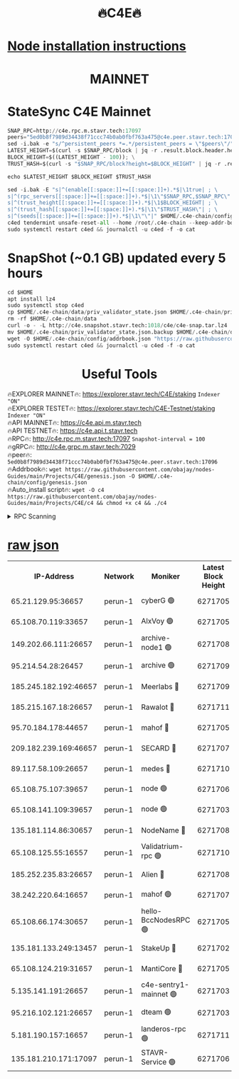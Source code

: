 <h1 align="center"> 🔥C4E🔥</h1>

[Node installation instructions](https://github.com/obajay/nodes-Guides/tree/main/Projects/C4E)
=

<h1 align="center"> MAINNET</h1>

# StateSync C4E Mainnet
```python
SNAP_RPC=http://c4e.rpc.m.stavr.tech:17097
peers="5ed0b8f7989d34438f71ccc74b0ab0fbf763a475@c4e.peer.stavr.tech:17096"
sed -i.bak -e "s/^persistent_peers *=.*/persistent_peers = \"$peers\"/" $HOME/.c4e-chain/config/config.toml
LATEST_HEIGHT=$(curl -s $SNAP_RPC/block | jq -r .result.block.header.height); \
BLOCK_HEIGHT=$((LATEST_HEIGHT - 100)); \
TRUST_HASH=$(curl -s "$SNAP_RPC/block?height=$BLOCK_HEIGHT" | jq -r .result.block_id.hash)

echo $LATEST_HEIGHT $BLOCK_HEIGHT $TRUST_HASH

sed -i.bak -E "s|^(enable[[:space:]]+=[[:space:]]+).*$|\1true| ; \
s|^(rpc_servers[[:space:]]+=[[:space:]]+).*$|\1\"$SNAP_RPC,$SNAP_RPC\"| ; \
s|^(trust_height[[:space:]]+=[[:space:]]+).*$|\1$BLOCK_HEIGHT| ; \
s|^(trust_hash[[:space:]]+=[[:space:]]+).*$|\1\"$TRUST_HASH\"| ; \
s|^(seeds[[:space:]]+=[[:space:]]+).*$|\1\"\"|" $HOME/.c4e-chain/config/config.toml
c4ed tendermint unsafe-reset-all --home /root/.c4e-chain --keep-addr-book
sudo systemctl restart c4ed && journalctl -u c4ed -f -o cat
```
# SnapShot (~0.1 GB) updated every 5 hours
```python
cd $HOME
apt install lz4
sudo systemctl stop c4ed
cp $HOME/.c4e-chain/data/priv_validator_state.json $HOME/.c4e-chain/priv_validator_state.json.backup
rm -rf $HOME/.c4e-chain/data
curl -o - -L http://c4e.snapshot.stavr.tech:1018/c4e/c4e-snap.tar.lz4 | lz4 -c -d - | tar -x -C $HOME/.c4e-chain --strip-components 2
mv $HOME/.c4e-chain/priv_validator_state.json.backup $HOME/.c4e-chain/data/priv_validator_state.json
wget -O $HOME/.c4e-chain/config/addrbook.json "https://raw.githubusercontent.com/obajay/nodes-Guides/main/Projects/C4E/addrbook.json"
sudo systemctl restart c4ed && journalctl -u c4ed -f -o cat
```
 <h1 align="center"> Useful Tools</h1>

🔥EXPLORER MAINNET🔥:  https://explorer.stavr.tech/C4E/staking            `Indexer "ON"` \
🔥EXPLORER TESTET🔥:   https://explorer.stavr.tech/C4E-Testnet/staking     `Indexer "ON"` \
🔥API MAINNET🔥:       https://c4e.api.m.stavr.tech \
🔥API TESTNET🔥:       https://c4e.api.t.stavr.tech \
🔥RPC🔥:               http://c4e.rpc.m.stavr.tech:17097                  `Snapshot-interval = 100` \
🔥gRPC🔥:              http://c4e.grpc.m.stavr.tech:7029 \
🔥peer🔥:              `5ed0b8f7989d34438f71ccc74b0ab0fbf763a475@c4e.peer.stavr.tech:17096` \
🔥Addrbook🔥:    ```wget https://raw.githubusercontent.com/obajay/nodes-Guides/main/Projects/C4E/genesis.json -O $HOME/.c4e-chain/config/genesis.json``` \
🔥Auto_install script🔥: ```wget -O c4 https://raw.githubusercontent.com/obajay/nodes-Guides/main/Projects/C4E/c4 && chmod +x c4 && ./c4```





<details>
<summary>RPC Scanning</summary>

<h2 align="center"> We scan nodes in real time every 4 hours. And we provide the final result of RPC endpoints.
We cannot influence the operation of these nodes in any way. </h2>


```python
If Voting Power is higher than 0 --> then the Node is a validator of the network and may be subject to attack and be a potential threat to the chain.
```
```python
We marked such validators with a red symbol
```

</details>

[raw json](https://rpc-check.c4e.stavr.tech/c4e/rpc-c4e-result.json)
=



<table><tr><th>IP-Address</th><th>Network</th><th>Moniker</th><th>Latest Block Height</th><th>Earliest Block Height</th><th>Catching Up</th><th>Tx Index</th><th>Voting Power</th><th>Scan Time</th></tr><tr><td>65.21.129.95:36657</td><td>perun-1</td><td>cyberG 🟢</td><td>6271705</td><td>0</td><td>False</td><td>on</td><td>0</td><td>2023-12-13T16:29:18.705015883UTC</td></tr><tr><td>65.108.70.119:33657</td><td>perun-1</td><td>AlxVoy 🟢</td><td>6271705</td><td>1</td><td>False</td><td>on</td><td>0</td><td>2023-12-13T16:29:18.004292988UTC</td></tr><tr><td>149.202.66.111:26657</td><td>perun-1</td><td>archive-node1 🟢</td><td>6271708</td><td>1</td><td>False</td><td>on</td><td>0</td><td>2023-12-13T16:29:34.615537473UTC</td></tr><tr><td>95.214.54.28:26457</td><td>perun-1</td><td>archive 🟢</td><td>6271709</td><td>1</td><td>False</td><td>on</td><td>0</td><td>2023-12-13T16:29:40.159900767UTC</td></tr><tr><td>185.245.182.192:46657</td><td>perun-1</td><td>Meerlabs 🔴</td><td>6271709</td><td>1051501</td><td>False</td><td>on</td><td>493550</td><td>2023-12-13T16:29:39.834874638UTC</td></tr><tr><td>185.215.167.18:26657</td><td>perun-1</td><td>Rawalot 🔴</td><td>6271711</td><td>1090501</td><td>False</td><td>on</td><td>579034</td><td>2023-12-13T16:29:51.794529519UTC</td></tr><tr><td>95.70.184.178:44657</td><td>perun-1</td><td>mahof 🔴</td><td>6271705</td><td>2342001</td><td>False</td><td>off</td><td>1357006</td><td>2023-12-13T16:29:17.640647419UTC</td></tr><tr><td>209.182.239.169:46657</td><td>perun-1</td><td>SECARD 🔴</td><td>6271707</td><td>2616101</td><td>False</td><td>off</td><td>675729</td><td>2023-12-13T16:29:31.948875028UTC</td></tr><tr><td>89.117.58.109:26657</td><td>perun-1</td><td>medes 🔴</td><td>6271710</td><td>2826001</td><td>False</td><td>off</td><td>471345</td><td>2023-12-13T16:29:46.596040744UTC</td></tr><tr><td>65.108.75.107:39657</td><td>perun-1</td><td>node 🟢</td><td>6271706</td><td>5198801</td><td>False</td><td>on</td><td>0</td><td>2023-12-13T16:29:21.099071556UTC</td></tr><tr><td>65.108.141.109:39657</td><td>perun-1</td><td>node 🟢</td><td>6271703</td><td>5303301</td><td>False</td><td>on</td><td>0</td><td>2023-12-13T16:29:06.684886007UTC</td></tr><tr><td>135.181.114.86:30657</td><td>perun-1</td><td>NodeName 🔴</td><td>6271708</td><td>5508301</td><td>False</td><td>off</td><td>333717</td><td>2023-12-13T16:29:34.960224872UTC</td></tr><tr><td>65.108.125.55:16557</td><td>perun-1</td><td>Validatrium-rpc 🟢</td><td>6271710</td><td>5551301</td><td>False</td><td>on</td><td>0</td><td>2023-12-13T16:29:49.033196528UTC</td></tr><tr><td>185.252.235.83:26657</td><td>perun-1</td><td>Alien 🔴</td><td>6271708</td><td>5736001</td><td>False</td><td>on</td><td>380508</td><td>2023-12-13T16:29:35.301855206UTC</td></tr><tr><td>38.242.220.64:16657</td><td>perun-1</td><td>mahof 🟢</td><td>6271707</td><td>5980001</td><td>False</td><td>off</td><td>0</td><td>2023-12-13T16:29:32.253565493UTC</td></tr><tr><td>65.108.66.174:30657</td><td>perun-1</td><td>hello-BccNodesRPC 🟢</td><td>6271705</td><td>5985401</td><td>False</td><td>on</td><td>0</td><td>2023-12-13T16:29:18.370492039UTC</td></tr><tr><td>135.181.133.249:13457</td><td>perun-1</td><td>StakeUp 🔴</td><td>6271702</td><td>6015001</td><td>False</td><td>on</td><td>1357007</td><td>2023-12-13T16:29:01.541076435UTC</td></tr><tr><td>65.108.124.219:31657</td><td>perun-1</td><td>MantiCore 🔴</td><td>6271705</td><td>6171705</td><td>False</td><td>off</td><td>837611</td><td>2023-12-13T16:29:17.221594577UTC</td></tr><tr><td>5.135.141.191:26657</td><td>perun-1</td><td>c4e-sentry1-mainnet 🟢</td><td>6271703</td><td>6198001</td><td>False</td><td>on</td><td>0</td><td>2023-12-13T16:29:03.859618145UTC</td></tr><tr><td>95.216.102.121:26657</td><td>perun-1</td><td>dteam 🟢</td><td>6271703</td><td>6261001</td><td>False</td><td>on</td><td>0</td><td>2023-12-13T16:29:04.278219739UTC</td></tr><tr><td>5.181.190.157:16657</td><td>perun-1</td><td>landeros-rpc 🟢</td><td>6271711</td><td>6264001</td><td>False</td><td>on</td><td>0</td><td>2023-12-13T16:29:51.432220516UTC</td></tr><tr><td>135.181.210.171:17097</td><td>perun-1</td><td>STAVR-Service 🟢</td><td>6271706</td><td>6269001</td><td>False</td><td>on</td><td>0</td><td>2023-12-13T16:29:23.496077472UTC</td></tr></table>
